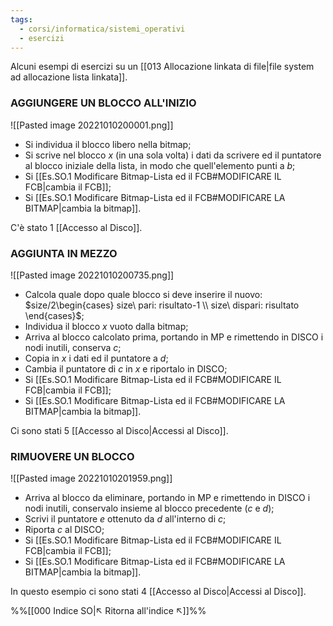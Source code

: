 ```yaml
---
tags:
  - corsi/informatica/sistemi_operativi
  - esercizi
---
```

Alcuni esempi di esercizi su un [[013 Allocazione linkata di file|file system ad allocazione lista linkata]].

### AGGIUNGERE UN BLOCCO ALL'INIZIO
![[Pasted image 20221010200001.png]]
- Si individua il blocco libero nella bitmap;
- Si scrive nel blocco $x$ (in una sola volta) i dati da scrivere ed il puntatore al blocco iniziale della lista, in modo che quell'elemento punti a $b$;
- Si [[Es.SO.1 Modificare Bitmap-Lista ed il FCB#MODIFICARE IL FCB|cambia il FCB]];
- Si [[Es.SO.1 Modificare Bitmap-Lista ed il FCB#MODIFICARE LA BITMAP|cambia la bitmap]].

C'è stato $1$ [[Accesso al Disco]].

### AGGIUNTA IN MEZZO
![[Pasted image 20221010200735.png]]
- Calcola quale dopo quale blocco si deve inserire il nuovo: $size/2\begin{cases} size\ pari: risultato-1 \\ size\ dispari: risultato \end{cases}$;
- Individua il blocco $x$ vuoto dalla bitmap;
- Arriva al blocco calcolato prima, portando in MP e rimettendo in DISCO i nodi inutili, conserva $c$;
- Copia in $x$ i dati ed il puntatore a $d$;
- Cambia il puntatore di $c$ in $x$ e riportalo in DISCO;
- Si [[Es.SO.1 Modificare Bitmap-Lista ed il FCB#MODIFICARE IL FCB|cambia il FCB]];
- Si [[Es.SO.1 Modificare Bitmap-Lista ed il FCB#MODIFICARE LA BITMAP|cambia la bitmap]].

Ci sono stati $5$ [[Accesso al Disco|Accessi al Disco]].

### RIMUOVERE UN BLOCCO
![[Pasted image 20221010201959.png]]
- Arriva al blocco da eliminare, portando in MP e rimettendo in DISCO i nodi inutili, conservalo insieme al blocco precedente ($c$ e $d$);
- Scrivi il puntatore $e$ ottenuto da $d$ all'interno di $c$;
- Riporta $c$ al DISCO;
- Si [[Es.SO.1 Modificare Bitmap-Lista ed il FCB#MODIFICARE IL FCB|cambia il FCB]];
- Si [[Es.SO.1 Modificare Bitmap-Lista ed il FCB#MODIFICARE LA BITMAP|cambia la bitmap]].

In questo esempio ci sono stati $4$ [[Accesso al Disco|Accessi al Disco]].

%%[[000 Indice SO|↖ Ritorna all'indice ↖]]%%